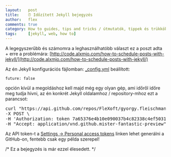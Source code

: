 ```yaml
---
layout:   post
title:    ⏰ Időzített Jekyll bejegyzés
author:   flex
comments: true
category: How to guides, tips and tricks / útmutatók, tippek és trükkök
tags:     [jekyll, web, how to]
---
```


A legegyszerűbb és számomra a leghasználhatóbb választ ez a poszt adta + erre a problémára: [http://code.alxmjo.com/how-to-schedule-posts-with-jekyll/](http://code.alxmjo.com/how-to-schedule-posts-with-jekyll/)

<!-- break -->

Az én Jekyll konfigurációs fájlomban: [_config.yml](https://github.com/FleXoft/gyorgy.fleischmann.hu/blob/master/_config.yml) beállított:

```
future: false
```

opción kívül a megoldáshoz kell majd még egy olyan gép, ami időről időre meg tudja hívni, az én konkrét Jekyll oldalamhoz / repository-mhoz ezt a parancsot:

<pre class="terminal">curl "https://api.github.com/repos/FleXoft/gyorgy.fleischmann.hu/pages/builds" \
-X POST \
-H 'Authorization: token 7a65376e4b10e090037b4c82338c4ef5031ab408' \
-H "Accept: application/vnd.github.mister-fantastic-preview"</pre>

Az API token-t a [Settings → Personal access tokens](https://github.com/settings/tokens/) linken lehet generálni a GitHub-on, fentebb csak egy példa szerepel!

/* Ez a bejegyzés is már ezzel élesedett. */